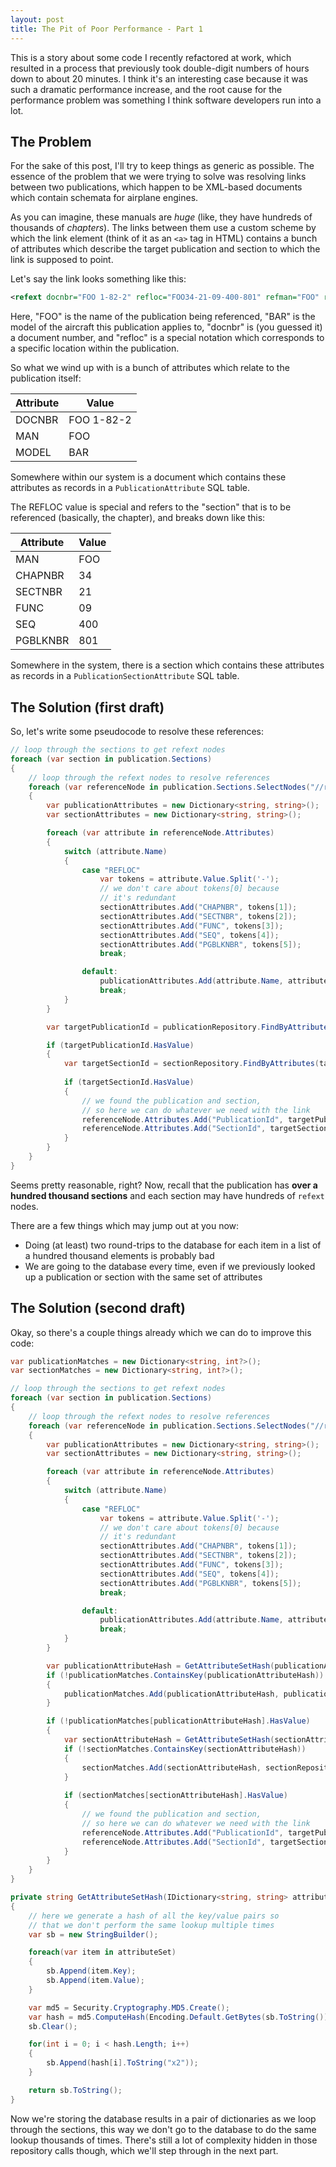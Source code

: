 ```yaml
---
layout: post
title: The Pit of Poor Performance - Part 1
---
```


This is a story about some code I recently refactored at work, which resulted in a process that previously took double-digit numbers of hours down to about 20 minutes. I think it's an interesting case because it was such a dramatic performance increase, and the root cause for the performance problem was something I think software developers run into a lot.

## The Problem

For the sake of this post, I'll try to keep things as generic as possible. The essence of the problem that we were trying to solve was resolving links between two publications, which happen to be XML-based documents which contain schemata for airplane engines. 

As you can imagine, these manuals are *huge* (like, they have hundreds of thousands of *chapters*). The links between them use a custom scheme by which the link element (think of it as an `<a>` tag in HTML) contains a bunch of attributes which describe the target publication and section to which the link is supposed to point.

Let's say the link looks something like this:

```xml
<refext docnbr="FOO 1-82-2" refloc="FOO34-21-09-400-801" refman="FOO" refmodel="BAR">FOO TASK 21-25-09-400-801</refext>
```

Here, "FOO" is the name of the publication being referenced, "BAR" is the model of the aircraft this publication applies to, "docnbr" is (you guessed it) a document number, and "refloc" is a special notation which corresponds to a specific location within the publication.

So what we wind up with is a bunch of attributes which relate to the publication itself:

| Attribute | Value |
| --------- | ----- |
| DOCNBR | FOO 1-82-2 |
| MAN | FOO |
| MODEL | BAR |

Somewhere within our system is a document which contains these attributes as records in a `PublicationAttribute` SQL table.

The REFLOC value is special and refers to the "section" that is to be referenced (basically, the chapter), and breaks down like this:

| Attribute | Value |
| --------- | ----- |
| MAN | FOO |
| CHAPNBR | 34 |
| SECTNBR | 21 |
| FUNC | 09 |
| SEQ | 400 | 
| PGBLKNBR | 801 |

Somewhere in the system, there is a section which contains these attributes as records in a `PublicationSectionAttribute` SQL table.

## The Solution (first draft)

So, let's write some pseudocode to resolve these references:

```csharp
// loop through the sections to get refext nodes
foreach (var section in publication.Sections) 
{    
    // loop through the refext nodes to resolve references
    foreach (var referenceNode in publication.Sections.SelectNodes("//refext")) 
    {
        var publicationAttributes = new Dictionary<string, string>();
        var sectionAttributes = new Dictionary<string, string>();

        foreach (var attribute in referenceNode.Attributes) 
        {
            switch (attribute.Name)
            {
                case "REFLOC"
                    var tokens = attribute.Value.Split('-');
                    // we don't care about tokens[0] because
                    // it's redundant
                    sectionAttributes.Add("CHAPNBR", tokens[1]);
                    sectionAttributes.Add("SECTNBR", tokens[2]);
                    sectionAttributes.Add("FUNC", tokens[3]);
                    sectionAttributes.Add("SEQ", tokens[4]);
                    sectionAttributes.Add("PGBLKNBR", tokens[5]);
                    break;

                default:
                    publicationAttributes.Add(attribute.Name, attribute.Value);
                    break;
            }
        }

        var targetPublicationId = publicationRepository.FindByAttributes(publicationAttributes);

        if (targetPublicationId.HasValue)
        {
            var targetSectionId = sectionRepository.FindByAttributes(targetPublicationId, sectionAttributes);
            
            if (targetSectionId.HasValue)
            {
                // we found the publication and section,
                // so here we can do whatever we need with the link
                referenceNode.Attributes.Add("PublicationId", targetPublicationId.Value);
                referenceNode.Attributes.Add("SectionId", targetSectionId.Value);
            }
        }
    }
}
```

Seems pretty reasonable, right? Now, recall that the publication has **over a hundred thousand sections** and each section may have hundreds of `refext` nodes.

There are a few things which may jump out at you now:

* Doing (at least) two round-trips to the database for each item in a list of a hundred thousand elements is probably bad
* We are going to the database every time, even if we previously looked up a publication or section with the same set of attributes

## The Solution (second draft)

Okay, so there's a couple things already which we can do to improve this code:

```csharp
var publicationMatches = new Dictionary<string, int?>();
var sectionMatches = new Dictionary<string, int?>();

// loop through the sections to get refext nodes
foreach (var section in publication.Sections) 
{    
    // loop through the refext nodes to resolve references
    foreach (var referenceNode in publication.Sections.SelectNodes("//refext")) 
    {
        var publicationAttributes = new Dictionary<string, string>();
        var sectionAttributes = new Dictionary<string, string>();

        foreach (var attribute in referenceNode.Attributes) 
        {
            switch (attribute.Name)
            {
                case "REFLOC"
                    var tokens = attribute.Value.Split('-');
                    // we don't care about tokens[0] because
                    // it's redundant
                    sectionAttributes.Add("CHAPNBR", tokens[1]);
                    sectionAttributes.Add("SECTNBR", tokens[2]);
                    sectionAttributes.Add("FUNC", tokens[3]);
                    sectionAttributes.Add("SEQ", tokens[4]);
                    sectionAttributes.Add("PGBLKNBR", tokens[5]);
                    break;

                default:
                    publicationAttributes.Add(attribute.Name, attribute.Value);
                    break;
            }
        }

        var publicationAttributeHash = GetAttributeSetHash(publicationAttributes);
        if (!publicationMatches.ContainsKey(publicationAttributeHash))
        {
            publicationMatches.Add(publicationAttributeHash, publicationRepository.FindByAttributes(publicationAttributes));
        }

        if (!publicationMatches[publicationAttributeHash].HasValue)
        {
            var sectionAttributeHash = GetAttributeSetHash(sectionAttributes);
            if (!sectionMatches.ContainsKey(sectionAttributeHash))
            {
                sectionMatches.Add(sectionAttributeHash, sectionRepository.FindByAttributes(targetPublicationId.Value, sectionAttributes));
            }
                        
            if (sectionMatches[sectionAttributeHash].HasValue)
            {
                // we found the publication and section,
                // so here we can do whatever we need with the link
                referenceNode.Attributes.Add("PublicationId", targetPublicationId.Value);
                referenceNode.Attributes.Add("SectionId", targetSectionId.Value);
            }
        }
    }
}

private string GetAttributeSetHash(IDictionary<string, string> attributeSet)
{
    // here we generate a hash of all the key/value pairs so
    // that we don't perform the same lookup multiple times
    var sb = new StringBuilder();

    foreach(var item in attributeSet)
    {
        sb.Append(item.Key);
        sb.Append(item.Value);        
    }

    var md5 = Security.Cryptography.MD5.Create();
    var hash = md5.ComputeHash(Encoding.Default.GetBytes(sb.ToString()));
    sb.Clear();

    for(int i = 0; i < hash.Length; i++)
    {
        sb.Append(hash[i].ToString("x2"));
    }

    return sb.ToString();
}
```

Now we're storing the database results in a pair of dictionaries as we loop through the sections, this way we don't go to the database to do the same lookup thousands of times. There's still a lot of complexity hidden in those repository calls though, which we'll step through in the next part.